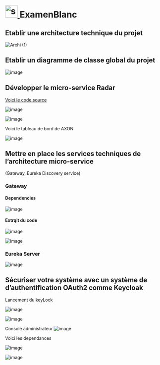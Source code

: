 # <a href="https://spring.io/" target="_blank" rel="noreferrer"> <img src="https://www.vectorlogo.zone/logos/springio/springio-icon.svg" alt="spring" width="40" height="40"/> </a> ExamenBlanc

## Etablir une architecture technique du projet

![Archi (1)](https://user-images.githubusercontent.com/82539023/209484239-25f5b073-8818-4a93-b592-9813cb9f1288.png)

##  Etablir un diagramme de classe global du projet

![image](https://user-images.githubusercontent.com/82539023/209484252-450bb2e1-dcf9-44db-bc07-2e50cabb96e8.png)

## Développer le micro-service Radar

[Voici le code source](https://github.com/hajar-zarguan/ExamenBlanc/tree/main/radar-command-side)

![image](https://user-images.githubusercontent.com/82539023/209484361-8f1ab8a5-b19e-4ed9-9fb3-b966d96131f9.png)

![image](https://user-images.githubusercontent.com/82539023/209484373-87df1a5e-3de2-4ac1-94a8-c79abe07a8a5.png)


Voici le tableau de bord de AXON 

![image](https://user-images.githubusercontent.com/82539023/209484311-f9410148-84e1-4366-b790-ecf8ebae6327.png)

## Mettre en place les services techniques de l’architecture micro-service 
(Gateway, Eureka Discovery service)

### Gateway
#### Dependencies

![image](https://user-images.githubusercontent.com/82539023/209484382-e72202a3-24bb-4ddb-987c-16cbbe28479a.png)

#### Extrqit du code 
![image](https://user-images.githubusercontent.com/82539023/209484387-11f1bfab-8c73-41fc-abaa-8611c2726bc7.png)

![image](https://user-images.githubusercontent.com/82539023/209484391-86c2ab7c-ddf4-48c7-a759-991c92c241a3.png)

### Eureka Server 

![image](https://user-images.githubusercontent.com/82539023/209484410-9de42ebc-60c1-4228-9fd9-dd676b9ccb8a.png)

##  Sécuriser votre système avec un système de d’authentification OAuth2 comme Keycloak

Lancement du keyLock

![image](https://user-images.githubusercontent.com/82539023/209484451-dd6e5feb-9543-4b7b-82fd-b131a5857d6a.png)

![image](https://user-images.githubusercontent.com/82539023/209484443-ac706d65-696d-439f-86c5-999a3c834b66.png)

Console administrateur
![image](https://user-images.githubusercontent.com/82539023/209484458-204eba54-f79a-4ce1-b7d7-e55b3043ec5e.png)

Voici les dependances 

![image](https://user-images.githubusercontent.com/82539023/209484475-cf43357e-7a50-49e3-b38e-0bf588a653c9.png)

![image](https://user-images.githubusercontent.com/82539023/209484481-6b6dc023-82af-4b86-8fe1-79e70d5e3498.png)
